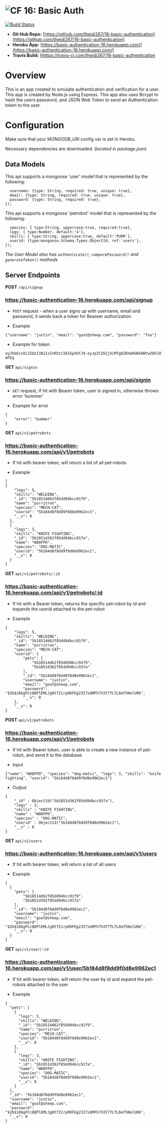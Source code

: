 ![CF](https://camo.githubusercontent.com/70edab54bba80edb7493cad3135e9606781cbb6b/687474703a2f2f692e696d6775722e636f6d2f377635415363382e706e67) 16: Basic Auth
===

[![Build Status](https://travis-ci.com/theidi267/16-basic-authentication.svg?branch=master)](https://travis-ci.com/theidi267/16-basic-authentication)

* **Git Hub Repo:** [https://github.com/theidi267/16-basic-authentication](https://github.com/theidi267/16-basic-authentication)
* **Heroku App:** [https://basic-authentication-16.herokuapp.com/](https://basic-authentication-16.herokuapp.com/)
* **Travis Build:** [hhttps://travis-ci.com/theidi267/16-basic-authentication](https://travis-ci.com/theidi267/16-basic-authentication)

# Overview
This is an app created to simulate authentication and verification for a user. This app is created by Node.js using Express. This app also uses Bcrypt to hash the users password, and JSON Web Token to send an Authentication token to the user.

# Configuration

Make sure that your MONGODB_URI config var is set in Heroku.

Necessary dependencies are downloaded. (*located in package.json*)

## Data Models

This api supports a mongoose 'user' model that is represented by the following:
```const userSchema = new mongoose.Schema({
  username: {type: String, required: true, unique: true},
  email: {type: String, required: true, unique: true},
  password: {type: String, required: true},
});
```

This api supports a mongoose 'petrobot' model that is represented by the following:
```name: { type:String, required:true },
  species: { type:String, uppercase:true, required:true},
  legs: { type:Number, default:'4'},
  skills: { type:String, uppercase:true, default:'PURR'},
  userid: {type:mongoose.Schema.Types.ObjectId, ref:'users'},
});
```
*The User Model also has `authenticate()`, `comparePassword()` and `generateToken()` methods*

## Server Endpoints

**POST** `/api/signup`

### https://basic-authentication-16.herokuapp.com/api/signup
* `POST` request - when a user signs up with username, email and password, it sends back a token for Beareer authorization

- Example
 
 ```
 {"username": "justin", "email": "goat@sheep.com", "password": "foo"}
 ```

- Example for token

```
eyJhbGciOiJIUzI1NiIsInR5cCI6IkpXVCJ9.eyJpZCI6IjViMTg0ZDhmOGRkOWYwZDhlOTk2MmVjMSIsImlhdCI6MTUyODMxOTM3NX0.Pzg_k06Z7wGMi83g4QCM4Nr4AAYy8pinQqlfwj-mFEg
```


**GET** `api/signin`

### https://basic-authentication-16.herokuapp.com/api/signin

* `GET` request, if hit with Bearer token, user is signed in, otherwise throws error 'bummer'


- Example for error
```
{
    "error": "bummer"
}
```

**GET** `api/v1/petrobots`

### https://basic-authentication-16.herokuapp.com/api/v1/petrobots

- If hit with bearer token, will return a list of all pet-robots

- Example 

```
[
{
    "legs": 5,
    "skills": "WELDING",
    "_id": "5b18514d62f85dd94bcc91f9",
    "name": "purritron",
    "species": "MECH-CAT",
    "userid": "5b184d8f8dd9f0d8e9962ec1",
    "__v": 0
  },
  {
    "legs": 3,
    "skills": "KNIFE FIGHTING",
    "_id": "5b1851d362f85dd94bcc91fa",
    "name": "W00FPO",
    "species": "DOG-MATIC",
    "userid": "5b184d8f8dd9f0d8e9962ec1",
    "__v": 0
  }
]
```

**GET** `api/v1/petrobots/:id`

### https://basic-authentication-16.herokuapp.com/api/v1/petrobots/:id

- If hit with a Bearer token, returns the specific pet-robot by id and expands the userid attached to the pet-robot

- Example 

```
{
    "legs": 5,
    "skills": "WELDING",
    "_id": "5b18514d62f85dd94bcc91f9",
    "name": "purritron",
    "species": "MECH-CAT",
    "userid": {
        "pets": [
            "5b18514d62f85dd94bcc91f9",
            "5b1851d362f85dd94bcc91fa"
        ],
        "_id": "5b184d8f8dd9f0d8e9962ec1",
        "username": "justin",
        "email": "goat@sheep.com",
        "password": "$2b$10$gFCcQQPlEMLJg8tfZirp0OFEg23I7sbMFh7V2F7TLTL6m75NolU06",
        "__v": 0
    },
    "__v": 0
}
```

**POST** `api/v1/petrobots`

### https://basic-authentication-16.herokuapp.com/api/v1/petrobots

- If hit with Bearer token, user is able to create a new instance of pet-robot, and send it to the database.

- Input

```
{"name": "W00FPO", "species": "dog-matic", "legs": 3, "skills": "knife fighting", "userid": "5b184d8f8dd9f0d8e9962ec1"}
```

- Output

```
{
    "_id" : ObjectId("5b1851d362f85dd94bcc91fa"),
    "legs" : 3,
    "skills" : "KNIFE FIGHTING",
    "name" : "W00FPO",
    "species" : "DOG-MATIC",
    "userid" : ObjectId("5b184d8f8dd9f0d8e9962ec1"),
    "__v" : 0
}
```

**GET** `api/v1/users`

### https://basic-authentication-16.herokuapp.com/api/v1/users

- If hit with bearer token, will return a list of all users

- Example

```
[
  {
    "pets": [
        "5b18514d62f85dd94bcc91f9",
        "5b1851d362f85dd94bcc91fa"
    ],
    "_id": "5b184d8f8dd9f0d8e9962ec1",
    "username": "justin",
    "email": "goat@sheep.com",
    "password": "$2b$10$gFCcQQPlEMLJg8tfZirp0OFEg23I7sbMFh7V2F7TLTL6m75NolU06",
    "__v": 0
  }
]
```

**GET** `api/v1/user/:id`

### https://basic-authentication-16.herokuapp.com/api/v1/user/5b184d8f8dd9f0d8e9962ec1

- If hit with bearer token, will return the user by id and expand the pet-robots attached to the user

- Example

```
{
  "pets": [
    {
      "legs": 5,
      "skills": "WELDING",
      "_id": "5b18514d62f85dd94bcc91f9",
      "name": "purritron",
      "species": "MECH-CAT",
      "userid": "5b184d8f8dd9f0d8e9962ec1",
      "__v": 0
    },
    {
      "legs": 3,
      "skills": "KNIFE FIGHTING",
      "_id": "5b1851d362f85dd94bcc91fa",
      "name": "W00FPO",
      "species": "DOG-MATIC",
      "userid": "5b184d8f8dd9f0d8e9962ec1",
      "__v": 0
    }
  ],
  "_id": "5b184d8f8dd9f0d8e9962ec1",
  "username": "justin",
  "email": "goat@sheep.com",
  "password": "$2b$10$gFCcQQPlEMLJg8tfZirp0OFEg23I7sbMFh7V2F7TLTL6m75NolU06",
  "__v": 0
}
```






